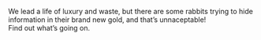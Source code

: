 We lead a life of luxury and waste, but there are some rabbits trying to hide information in their brand new gold, and that’s unnaceptable!  
Find out what’s going on.